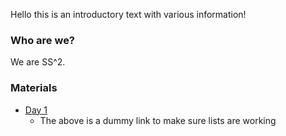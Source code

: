 Hello this is an introductory text with various information!

### Who are we?

We are SS^2.

### Materials

+ [Day 1](github.com/spielmanlab)
  + The above is a dummy link to make sure lists are working
